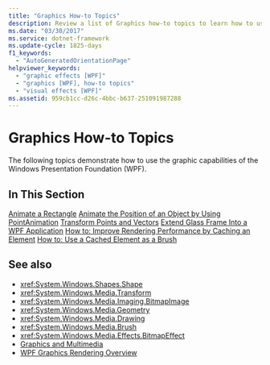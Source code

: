 ```yaml
---
title: "Graphics How-to Topics"
description: Review a list of Graphics how-to topics to learn how to use the graphic capabilities offered in Windows Presentation Foundation (WPF).
ms.date: "03/30/2017"
ms.service: dotnet-framework
ms.update-cycle: 1825-days
f1_keywords:
  - "AutoGeneratedOrientationPage"
helpviewer_keywords:
  - "graphic effects [WPF]"
  - "graphics [WPF], how-to topics"
  - "visual effects [WPF]"
ms.assetid: 959cb1cc-d26c-4bbc-b637-251091987288
---
```

# Graphics How-to Topics

The following topics demonstrate how to use the graphic capabilities of the Windows Presentation Foundation (WPF).

## In This Section

[Animate a Rectangle](how-to-animate-a-rectangle.md)
[Animate the Position of an Object by Using PointAnimation](how-to-animate-the-position-of-an-object-by-using-pointanimation.md)
[Transform Points and Vectors](how-to-transform-points-and-vectors.md)
[Extend Glass Frame Into a WPF Application](extend-glass-frame-into-a-wpf-application.md)
[How to: Improve Rendering Performance by Caching an Element](how-to-improve-rendering-performance-by-caching-an-element.md)
[How to: Use a Cached Element as a Brush](how-to-use-a-cached-element-as-a-brush.md)

## See also

- <xref:System.Windows.Shapes.Shape>
- <xref:System.Windows.Media.Transform>
- <xref:System.Windows.Media.Imaging.BitmapImage>
- <xref:System.Windows.Media.Geometry>
- <xref:System.Windows.Media.Drawing>
- <xref:System.Windows.Media.Brush>
- <xref:System.Windows.Media.Effects.BitmapEffect>
- [Graphics and Multimedia](index.md)
- [WPF Graphics Rendering Overview](wpf-graphics-rendering-overview.md)
